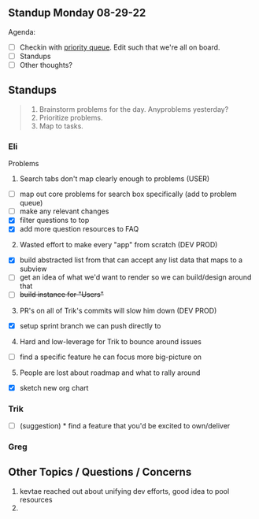 ## Standup Monday 08-29-22

Agenda:

- [ ] Checkin with [priority queue](https://github.com/orgs/Krause-House/projects/6/views/1). Edit such that we're all on board.
- [ ] Standups
- [ ] Other thoughts?

## Standups

> 1. Brainstorm problems for the day. Anyproblems yesterday?
> 2. Prioritize problems.
> 3. Map to tasks.


### Eli
Problems

1. Search tabs don't map clearly enough to problems (USER)
- [ ] map out core problems for search box specifically (add to problem queue)
- [ ] make any relevant changes
- [x] filter questions to top
- [x] add more question resources to FAQ

2. Wasted effort to make every "app" from scratch (DEV PROD)
- [x] build abstracted list from that can accept any list data that maps to a subview
- [ ] get an idea of what we'd want to render so we can build/design around that
- [ ] ~~build instance for "Users"~~

3. PR's on all of Trik's commits will slow him down (DEV PROD)
- [x] setup sprint branch we can push directly to

4. Hard and low-leverage for Trik to bounce around issues
- [ ] find a specific feature he can focus more big-picture on

5. People are lost about roadmap and what to rally around
- [x] sketch new org chart

### Trik
- [ ] (suggestion) * find a feature that you'd be excited to own/deliver

### Greg


## Other Topics / Questions / Concerns
1. kevtae reached out about unifying dev efforts, good idea to pool resources
2. 
